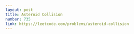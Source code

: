 ```yaml
---
layout: post
title: Asteroid Collision
number: 735
link: https://leetcode.com/problems/asteroid-collision
---
```

